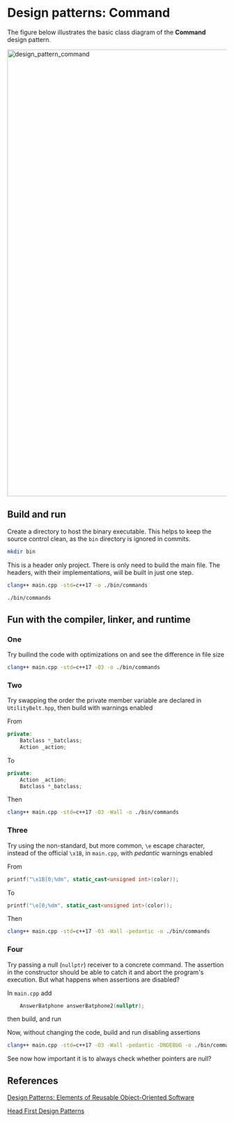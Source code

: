 # Design patterns: Command

The figure below illustrates the basic class diagram of the **Command** design pattern.

<img width="1024" alt="design_pattern_command" src="https://user-images.githubusercontent.com/204792/50649923-158d7000-0f4d-11e9-9a17-58e27f757a59.png">

## Build and run

Create a directory to host the binary executable. This helps to keep the source control clean, as the `bin` directory is ignored in commits.

```bash
mkdir bin
```

This is a header only project. There is only need to build the main file. The headers, with their implementations, will be built in just one step.

```bash
clang++ main.cpp -std=c++17 -o ./bin/commands
```

```bash
./bin/commands
```

## Fun with the compiler, linker, and runtime

### One

Try builind the code with optimizations on and see the difference in file size

```bash
clang++ main.cpp -std=c++17 -O3 -o ./bin/commands
```

### Two

Try swapping the order the private member variable are declared in `UtilityBelt.hpp`, then build with warnings enabled

From
```cpp
private:
    Batclass *_batclass;
    Action _action;
```

To
```cpp
private:
    Action _action;
    Batclass *_batclass;
```

Then
```bash
clang++ main.cpp -std=c++17 -O3 -Wall -o ./bin/commands
```

### Three

Try using the non-standard, but more common, `\e` escape character, instead of the official `\x1B`, in `main.cpp`, with _pedantic_ warnings enabled

From
```cpp
printf("\x1B[0;%dm", static_cast<unsigned int>(color));
```

To
```cpp
printf("\e[0;%dm", static_cast<unsigned int>(color));
```

Then
```bash
clang++ main.cpp -std=c++17 -O3 -Wall -pedantic -o ./bin/commands
```


### Four

Try passing a null (`nullptr`) receiver to a concrete command. The assertion in the constructor should be able to catch it and abort the program's execution. But what happens when assertions are disabled?

In `main.cpp` add
```cpp
    AnswerBatphone answerBatphone2(nullptr);
```
then build, and run

Now, without changing the code, build and run disabling assertions
```bash
clang++ main.cpp -std=c++17 -O3 -Wall -pedantic -DNDEBUG -o ./bin/commands
```

See now how important it is to always check whether pointers are null?


## References

[Design Patterns: Elements of Reusable Object-Oriented Software](http://wiki.c2.com/?GangOfFour)

[Head First Design Patterns](http://shop.oreilly.com/product/9780596007126.do)
